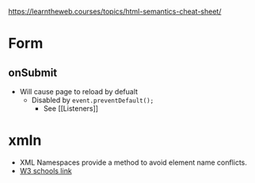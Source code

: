 https://learntheweb.courses/topics/html-semantics-cheat-sheet/

# Form

## onSubmit

- Will cause page to reload by defualt
	- Disabled by `event.preventDefault();`
		- See [[Listeners]]


# xmln

- XML Namespaces provide a method to avoid element name conflicts.
- [W3 schools link](https://www.w3schools.com/xml/xml_namespaces.asp)